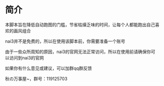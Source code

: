 # 简介

本脚本旨在降低自动跑图的门槛，节省枯燥乏味的时间，让每个人都能跑出自己喜欢的画风组合

nai3并不是免费的，所以在使用该脚本前，你需要准备一个账号

由于一些众所周知的原因，nai3的官网无法正常访问，所以在使用前请确保你可以访问到nai3的官网

如果你有什么意见或建议，可以加群qq群反馈

秋の万事屋~，群号：119125703